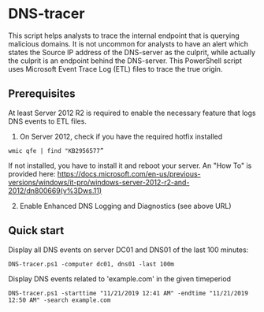 # DNS-tracer
This script helps analysts to trace the internal endpoint that is querying malicious domains. It is not uncommon for analysts to have an alert which states the Source IP address of the DNS-server as the culprit, while actually the culprit is an endpoint behind the DNS-server. This PowerShell script uses Microsoft Event Trace Log (ETL) files to trace the true origin.

## Prerequisites

At least Server 2012 R2 is required to enable the necessary feature that logs DNS events to ETL files.

1) On Server 2012, check if you have the required hotfix installed

```
wmic qfe | find "KB2956577”
```
If not installed, you have to install it and reboot your server. An "How To" is provided here: https://docs.microsoft.com/en-us/previous-versions/windows/it-pro/windows-server-2012-r2-and-2012/dn800669(v%3Dws.11)

2) Enable Enhanced DNS Logging and Diagnostics (see above URL)

## Quick start

Display all DNS events on server DC01 and DNS01 of the last 100 minutes: 
```
DNS-tracer.ps1 -computer dc01, dns01 -last 100m
```

Display DNS events related to 'example.com' in the given timeperiod 
```
DNS-tracer.ps1 -starttime "11/21/2019 12:41 AM" -endtime "11/21/2019 12:50 AM" -search example.com 
```
